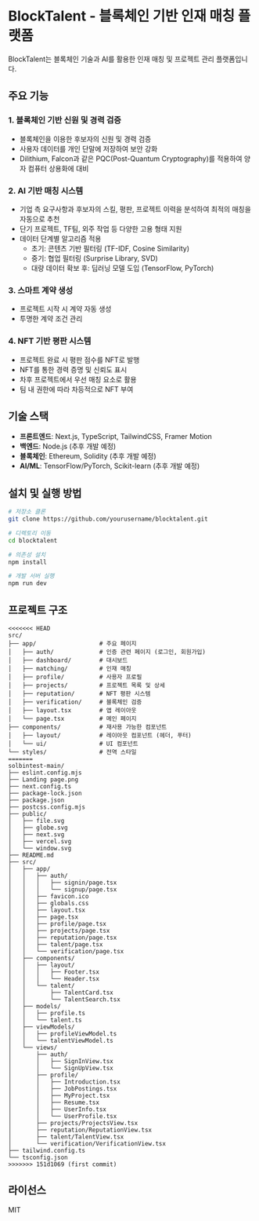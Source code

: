 # BlockTalent - 블록체인 기반 인재 매칭 플랫폼

BlockTalent는 블록체인 기술과 AI를 활용한 인재 매칭 및 프로젝트 관리 플랫폼입니다.

## 주요 기능

### 1. 블록체인 기반 신원 및 경력 검증

- 블록체인을 이용한 후보자의 신원 및 경력 검증
- 사용자 데이터를 개인 단말에 저장하여 보안 강화
- Dilithium, Falcon과 같은 PQC(Post-Quantum Cryptography)를 적용하여 양자 컴퓨터 상용화에 대비

### 2. AI 기반 매칭 시스템

- 기업 측 요구사항과 후보자의 스킬, 평판, 프로젝트 이력을 분석하여 최적의 매칭을 자동으로 추천
- 단기 프로젝트, TF팀, 외주 작업 등 다양한 고용 형태 지원
- 데이터 단계별 알고리즘 적용
  - 초기: 콘텐츠 기반 필터링 (TF-IDF, Cosine Similarity)
  - 중기: 협업 필터링 (Surprise Library, SVD)
  - 대량 데이터 확보 후: 딥러닝 모델 도입 (TensorFlow, PyTorch)

### 3. 스마트 계약 생성

- 프로젝트 시작 시 계약 자동 생성
- 투명한 계약 조건 관리

### 4. NFT 기반 평판 시스템

- 프로젝트 완료 시 평판 점수를 NFT로 발행
- NFT를 통한 경력 증명 및 신뢰도 표시
- 차후 프로젝트에서 우선 매칭 요소로 활용
- 팀 내 권한에 따라 차등적으로 NFT 부여

## 기술 스택

- **프론트엔드**: Next.js, TypeScript, TailwindCSS, Framer Motion
- **백엔드**: Node.js (추후 개발 예정)
- **블록체인**: Ethereum, Solidity (추후 개발 예정)
- **AI/ML**: TensorFlow/PyTorch, Scikit-learn (추후 개발 예정)

## 설치 및 실행 방법

```bash
# 저장소 클론
git clone https://github.com/yourusername/blocktalent.git

# 디렉토리 이동
cd blocktalent

# 의존성 설치
npm install

# 개발 서버 실행
npm run dev
```

## 프로젝트 구조

```
<<<<<<< HEAD
src/
├── app/                  # 주요 페이지
│   ├── auth/             # 인증 관련 페이지 (로그인, 회원가입)
│   ├── dashboard/        # 대시보드
│   ├── matching/         # 인재 매칭
│   ├── profile/          # 사용자 프로필
│   ├── projects/         # 프로젝트 목록 및 상세
│   ├── reputation/       # NFT 평판 시스템
│   ├── verification/     # 블록체인 검증
│   ├── layout.tsx        # 앱 레이아웃
│   └── page.tsx          # 메인 페이지
├── components/           # 재사용 가능한 컴포넌트
│   ├── layout/           # 레이아웃 컴포넌트 (헤더, 푸터)
│   └── ui/               # UI 컴포넌트
└── styles/               # 전역 스타일
=======
solbintest-main/
├── eslint.config.mjs
├── Landing page.png
├── next.config.ts
├── package-lock.json
├── package.json
├── postcss.config.mjs
├── public/
│   ├── file.svg
│   ├── globe.svg
│   ├── next.svg
│   ├── vercel.svg
│   └── window.svg
├── README.md
├── src/
│   ├── app/
│   │   ├── auth/
│   │   │   ├── signin/page.tsx
│   │   │   └── signup/page.tsx
│   │   ├── favicon.ico
│   │   ├── globals.css
│   │   ├── layout.tsx
│   │   ├── page.tsx
│   │   ├── profile/page.tsx
│   │   ├── projects/page.tsx
│   │   ├── reputation/page.tsx
│   │   ├── talent/page.tsx
│   │   └── verification/page.tsx
│   ├── components/
│   │   ├── layout/
│   │   │   ├── Footer.tsx
│   │   │   └── Header.tsx
│   │   └── talent/
│   │       ├── TalentCard.tsx
│   │       └── TalentSearch.tsx
│   ├── models/
│   │   ├── profile.ts
│   │   └── talent.ts
│   ├── viewModels/
│   │   ├── profileViewModel.ts
│   │   └── talentViewModel.ts
│   └── views/
│       ├── auth/
│       │   ├── SignInView.tsx
│       │   └── SignUpView.tsx
│       ├── profile/
│       │   ├── Introduction.tsx
│       │   ├── JobPostings.tsx
│       │   ├── MyProject.tsx
│       │   ├── Resume.tsx
│       │   ├── UserInfo.tsx
│       │   └── UserProfile.tsx
│       ├── projects/ProjectsView.tsx
│       ├── reputation/ReputationView.tsx
│       ├── talent/TalentView.tsx
│       └── verification/VerificationView.tsx
├── tailwind.config.ts
└── tsconfig.json
>>>>>>> 151d1069 (first commit)
```

## 라이선스

MIT
